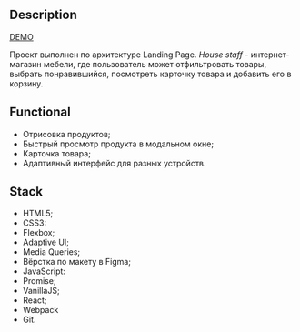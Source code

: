 ## Description
[DEMO](http://ecom-landing.cy39506.tw1.ru)

Проект выполнен по архитектуре Landing Page.
*House staff* - интернет-магазин мебели, где пользователь может отфильтровать товары, выбрать понравившийся, посмотреть карточку товара и добавить его в корзину.

## Functional
- Отрисовка продуктов;
- Быстрый просмотр продукта в модальном окне;
- Карточка товара;
- Адаптивный интерфейс для разных устройств.

## Stack
- HTML5;
- CSS3:
 - Flexbox;
 - Adaptive UI;
 - Media Queries;
- Вёрстка по макету в Figma;
- JavaScript:
 - Promise;
 - VanillaJS;
- React;
- Webpack
- Git.


